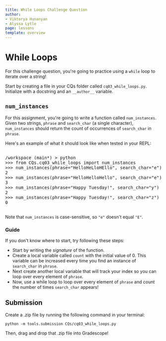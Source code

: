 ```yaml
---
title: While Loops Challenge Question 
author:
- Viktorya Hunanyan
- Alyssa Lytle
page: lessons
template: overview
---
```


# While Loops 

For this challenge question, you're going to practice using a `while` loop to iterate over a string!

Start by creating a file in your CQs folder called `cq03_while_loops.py`. Initialize with a docstring and an `__author__` variable.

## `num_instances`

For this assignment, you're going to write a function called `num_instances`. Given two strings, `phrase` and `search_char` (a single character), `num_instances` should return the count of occurrences of `search_char` in `phrase`.

<!-- "Non-overlapping occurrences" means that once a match of search_str is found within inp_str, the next search for search_str should start after the end of the current match. For example, in the string "HelloHello", the substring "Hello" appears twice, but only the first occurrence is counted once before moving to the next possible starting position.  -->

Here's an example of what it should look like when tested in your REPL:

<pre>
<div class="terminal">
/workspace (main*) > python
>>> from CQs.cq03_while_loops import num_instances
>>> num_instances(phrase="HelloHeLloHEllo", search_char="e")
2
>>> num_instances(phrase="HelloHelloHello", search_char="e")
3
>>> num_instances(phrase="Happy Tuesday!", search_char="y")
2
>>> num_instances(phrase="Happy Tuesday!", search_char="z")
0
</div>
</pre>

Note that `num_instances` is case-sensitive, so `"e"` doesn't equal `"E"`.

### Guide

If you don't know where to start, try following these steps:

- Start by writing the *signature* of the function.
- Create a local variable called `count` with the initial value of 0. This variable can be increased every time you find an instance of `search_char` in `phrase`.
- Next create another local variable that will track your index so you can loop over every element of `phrase`.
- Now, use a while loop to loop over every element of `phrase` and count the number of times `search_char` appears!


## Submission

Create a .zip file by running the following command in your terminal:

```python -m tools.submission CQs/cq03_while_loops.py```

Then, drag and drop that .zip file into Gradescope!